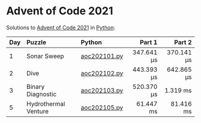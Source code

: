 # Advent of Code 2021

Solutions to [Advent of Code 2021](https://adventofcode.com/2021/) in [Python](https://www.python.org/):

| Day  | Puzzle               | Python                                               |     Part 1 |     Part 2 |
| :--- | :------------------- | :--------------------------------------------------- | ---------: | ---------: |
| 1    | Sonar Sweep          | [aoc202101.py](01_sonar_sweep/aoc202101.py)          | 347.641 μs | 370.141 μs |
| 2    | Dive                 | [aoc202102.py](02_dive/aoc202102.py)                 | 443.393 μs | 642.865 μs |
| 3    | Binary Diagnostic    | [aoc202103.py](03_binary_diagnostic/aoc202103.py)    | 520.370 μs |   1.319 ms |
| 5    | Hydrothermal Venture | [aoc202105.py](05_hydrothermal_venture/aoc202105.py) |  61.447 ms |  81.416 ms |
